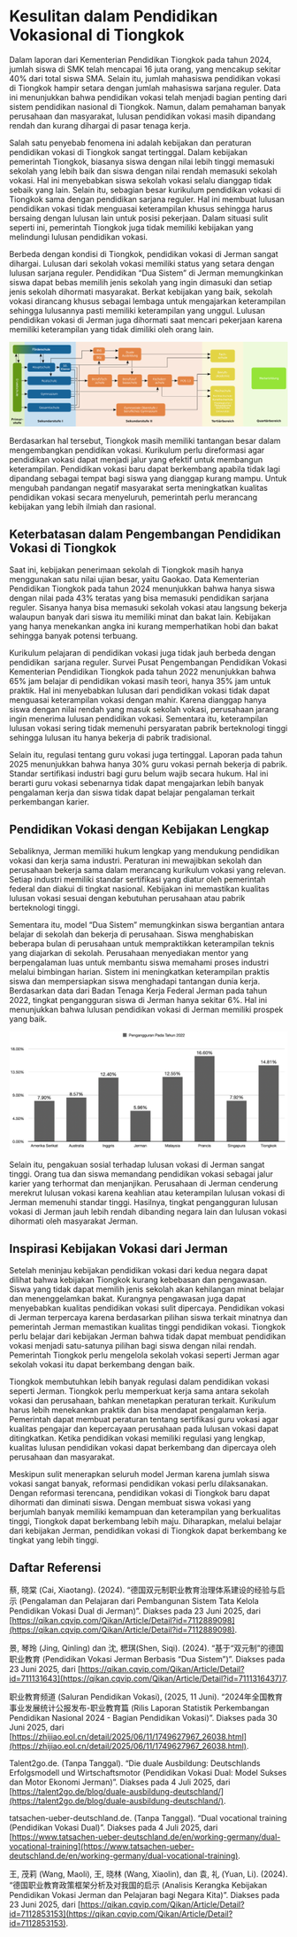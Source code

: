 # Kesulitan dalam Pendidikan Vokasional di Tiongkok

Dalam laporan dari Kementerian Pendidikan Tiongkok pada tahun 2024, jumlah siswa di SMK telah mencapai 16 juta orang, yang mencakup sekitar 40% dari total siswa SMA. Selain itu, jumlah mahasiswa pendidikan vokasi di Tiongkok hampir setara dengan jumlah mahasiswa sarjana reguler. Data ini menunjukkan bahwa pendidikan vokasi telah menjadi bagian penting dari sistem pendidikan nasional di Tiongkok. Namun, dalam pemahaman banyak perusahaan dan masyarakat, lulusan pendidikan vokasi masih dipandang rendah dan kurang dihargai di pasar tenaga kerja.

Salah satu penyebab fenomena ini adalah kebijakan dan peraturan pendidikan vokasi di Tiongkok sangat tertinggal. Dalam kebijakan pemerintah Tiongkok, biasanya siswa dengan nilai lebih tinggi memasuki sekolah yang lebih baik dan siswa dengan nilai rendah memasuki sekolah vokasi. Hal ini menyebabkan siswa sekolah vokasi selalu dianggap tidak sebaik yang lain. Selain itu, sebagian besar kurikulum pendidikan vokasi di Tiongkok sama dengan pendidikan sarjana reguler. Hal ini membuat lulusan pendidikan vokasi tidak menguasai keterampilan khusus sehingga harus bersaing dengan lulusan lain untuk posisi pekerjaan. Dalam situasi sulit seperti ini, pemerintah Tiongkok juga tidak memiliki kebijakan yang melindungi lulusan pendidikan vokasi.

Berbeda dengan kondisi di Tiongkok, pendidikan vokasi di Jerman sangat dihargai. Lulusan dari sekolah vokasi memiliki status yang setara dengan lulusan sarjana reguler. Pendidikan “Dua Sistem” di Jerman memungkinkan siswa dapat bebas memilih jenis sekolah yang ingin dimasuki dan setiap jenis sekolah dihormati masyarakat. Berkat kebijakan yang baik, sekolah vokasi dirancang khusus sebagai lembaga untuk mengajarkan keterampilan sehingga lulusannya pasti memiliki keterampilan yang unggul. Lulusan pendidikan vokasi di Jerman juga dihormati saat mencari pekerjaan karena memiliki keterampilan yang tidak dimiliki oleh orang lain.

![Sistem Pendidikan di Jerman](assets/Sistem%20Pendidikan%20di%20Jerman.png)

Berdasarkan hal tersebut, Tiongkok masih memiliki tantangan besar dalam mengembangkan pendidikan vokasi. Kurikulum perlu direformasi agar pendidikan vokasi dapat menjadi jalur yang efektif untuk membangun keterampilan. Pendidikan vokasi baru dapat berkembang apabila tidak lagi dipandang sebagai tempat bagi siswa yang dianggap kurang mampu. Untuk mengubah pandangan negatif masyarakat serta meningkatkan kualitas pendidikan vokasi secara menyeluruh, pemerintah perlu merancang kebijakan yang lebih ilmiah dan rasional.

## Keterbatasan dalam Pengembangan Pendidikan Vokasi di Tiongkok

Saat ini, kebijakan penerimaan sekolah di Tiongkok masih hanya menggunakan satu nilai ujian besar, yaitu Gaokao. Data Kementerian Pendidikan Tiongkok pada tahun 2024 menunjukkan bahwa hanya siswa dengan nilai pada 43% teratas yang bisa memasuki pendidikan sarjana reguler. Sisanya hanya bisa memasuki sekolah vokasi atau langsung bekerja walaupun banyak dari siswa itu memiliki minat dan bakat lain. Kebijakan yang hanya menekankan angka ini kurang memperhatikan hobi dan bakat sehingga banyak potensi terbuang.

Kurikulum pelajaran di pendidikan vokasi juga tidak jauh berbeda dengan pendidikan  sarjana reguler. Survei Pusat Pengembangan Pendidikan Vokasi Kementerian Pendidikan Tiongkok pada tahun 2022 menunjukkan bahwa 65% jam belajar di pendidikan vokasi masih teori, hanya 35% jam untuk praktik. Hal ini menyebabkan lulusan dari pendidikan vokasi tidak dapat menguasai keterampilan vokasi dengan mahir. Karena dianggap hanya siswa dengan nilai rendah yang masuk sekolah vokasi, perusahaan jarang ingin menerima lulusan pendidikan vokasi. Sementara itu, keterampilan lulusan vokasi sering tidak memenuhi persyaratan pabrik berteknologi tinggi sehingga lulusan itu hanya bekerja di pabrik tradisional.

Selain itu, regulasi tentang guru vokasi juga tertinggal. Laporan pada tahun 2025 menunjukkan bahwa hanya 30% guru vokasi pernah bekerja di pabrik. Standar sertifikasi industri bagi guru belum wajib secara hukum. Hal ini berarti guru vokasi sebenarnya tidak dapat mengajarkan lebih banyak pengalaman kerja dan siswa tidak dapat belajar pengalaman terkait perkembangan karier.

## Pendidikan Vokasi dengan Kebijakan Lengkap

Sebaliknya, Jerman memiliki hukum lengkap yang mendukung pendidikan vokasi dan kerja sama industri. Peraturan ini mewajibkan sekolah dan perusahaan bekerja sama dalam merancang kurikulum vokasi yang relevan. Setiap industri memiliki standar sertifikasi yang diatur oleh pemerintah federal dan diakui di tingkat nasional. Kebijakan ini memastikan kualitas lulusan vokasi sesuai dengan kebutuhan perusahaan atau pabrik berteknologi tinggi.

Sementara itu, model “Dua Sistem” memungkinkan siswa bergantian antara belajar di sekolah dan bekerja di perusahaan. Siswa menghabiskan beberapa bulan di perusahaan untuk mempraktikkan keterampilan teknis yang diajarkan di sekolah. Perusahaan menyediakan mentor yang berpengalaman luas untuk membantu siswa memahami proses industri melalui bimbingan harian. Sistem ini meningkatkan keterampilan praktis siswa dan mempersiapkan siswa menghadapi tantangan dunia kerja. Berdasarkan data dari Badan Tenaga Kerja Federal Jerman pada tahun 2022, tingkat pengangguran siswa di Jerman hanya sekitar 6%. Hal ini menunjukkan bahwa lulusan pendidikan vokasi di Jerman memiliki prospek yang baik.

![Pengangguran Pada Tahun 2022](assets/Pengangguran%20Pada%20Tahun%202022.png)

Selain itu, pengakuan sosial terhadap lulusan vokasi di Jerman sangat tinggi. Orang tua dan siswa memandang pendidikan vokasi sebagai jalur karier yang terhormat dan menjanjikan. Perusahaan di Jerman cenderung merekrut lulusan vokasi karena keahlian atau keterampilan lulusan vokasi di Jerman memenuhi standar tinggi. Hasilnya, tingkat pengangguran lulusan vokasi di Jerman jauh lebih rendah dibanding negara lain dan lulusan vokasi dihormati oleh masyarakat Jerman.

## Inspirasi Kebijakan Vokasi dari Jerman

Setelah meninjau kebijakan pendidikan vokasi dari kedua negara dapat dilihat bahwa kebijakan Tiongkok kurang kebebasan dan pengawasan. Siswa yang tidak dapat memilih jenis sekolah akan kehilangan minat belajar dan menenggelamkan bakat. Kurangnya pengawasan juga dapat menyebabkan kualitas pendidikan vokasi sulit dipercaya. Pendidikan vokasi di Jerman terpercaya karena berdasarkan pilihan siswa terkait minatnya dan pemerintah Jerman memastikan kualitas tinggi pendidikan vokasi. Tiongkok perlu belajar dari kebijakan Jerman bahwa tidak dapat membuat pendidikan vokasi menjadi satu-satunya pilihan bagi siswa dengan nilai rendah. Pemerintah Tiongkok perlu mengelola sekolah vokasi seperti Jerman agar sekolah vokasi itu dapat berkembang dengan baik.

Tiongkok membutuhkan lebih banyak regulasi dalam pendidikan vokasi seperti Jerman. Tiongkok perlu memperkuat kerja sama antara sekolah vokasi dan perusahaan, bahkan menetapkan peraturan terkait. Kurikulum harus lebih menekankan praktik dan bisa mendapat pengalaman kerja. Pemerintah dapat membuat peraturan tentang sertifikasi guru vokasi agar kualitas pengajar dan kepercayaan perusahaan pada lulusan vokasi dapat ditingkatkan. Ketika pendidikan vokasi memiliki regulasi yang lengkap, kualitas lulusan pendidikan vokasi dapat berkembang dan dipercaya oleh perusahaan dan masyarakat. 

Meskipun sulit menerapkan seluruh model Jerman karena jumlah siswa vokasi sangat banyak, reformasi pendidikan vokasi perlu dilaksanakan. Dengan reformasi terencana, pendidikan vokasi di Tiongkok baru dapat dihormati dan diminati siswa. Dengan membuat siswa vokasi yang berjumlah banyak memiliki kemampuan dan keterampilan yang berkualitas tinggi, Tiongkok dapat berkembang lebih maju. Diharapkan, melalui belajar dari kebijakan Jerman, pendidikan vokasi di Tiongkok dapat berkembang ke tingkat yang lebih tinggi.

## Daftar Referensi

蔡, 晓棠 (Cai, Xiaotang). (2024). “德国双元制职业教育治理体系建设的经验与启示 (Pengalaman dan Pelajaran dari Pembangunan Sistem Tata Kelola Pendidikan Vokasi Dual di Jerman)”. Diakses pada 23 Juni 2025, dari [https://qikan.cqvip.com/Qikan/Article/Detail?id=7112889098](https://qikan.cqvip.com/Qikan/Article/Detail?id=7112889098).

景, 琴玲 (Jing, Qinling) dan 沈, 楒琪(Shen, Siqi). (2024). “基于“双元制”的德国职业教育 (Pendidikan Vokasi Jerman Berbasis “Dua Sistem”)”. Diakses pada 23 Juni 2025, dari [https://qikan.cqvip.com/Qikan/Article/Detail?id=711131643](https://qikan.cqvip.com/Qikan/Article/Detail?id=7111316437)7.

职业教育频道 (Saluran Pendidikan Vokasi), (2025, 11 Juni). “2024年全国教育事业发展统计公报发布-职业教育篇 (Rilis Laporan Statistik Perkembangan Pendidikan Nasional 2024 - Bagian Pendidikan Vokasi)”. Diakses pada 30 Juni 2025, dari [https://zhijiao.eol.cn/detail/2025/06/11/1749627967_26038.html](https://zhijiao.eol.cn/detail/2025/06/11/1749627967_26038.html).

Talent2go.de. (Tanpa Tanggal). “Die duale Ausbildung: Deutschlands Erfolgsmodell und Wirtschaftsmotor (Pendidikan Vokasi Dual: Model Sukses dan Motor Ekonomi Jerman)”. Diakses pada 4 Juli 2025, dari [https://talent2go.de/blog/duale-ausbildung-deutschland/](https://talent2go.de/blog/duale-ausbildung-deutschland/).

tatsachen-ueber-deutschland.de. (Tanpa Tanggal). “Dual vocational training (Pendidikan Vokasi Dual)”. Diakses pada 4 Juli 2025, dari [https://www.tatsachen-ueber-deutschland.de/en/working-germany/dual-vocational-training](https://www.tatsachen-ueber-deutschland.de/en/working-germany/dual-vocational-training).

王, 茂莉 (Wang, Maoli), 王, 晓林 (Wang, Xiaolin), dan 袁, 礼 (Yuan, Li). (2024). “德国职业教育政策框架分析及对我国的启示 (Analisis Kerangka Kebijakan Pendidikan Vokasi Jerman dan Pelajaran bagi Negara Kita)”. Diakses pada 23 Juni 2025, dari [https://qikan.cqvip.com/Qikan/Article/Detail?id=7112853153](https://qikan.cqvip.com/Qikan/Article/Detail?id=7112853153).
